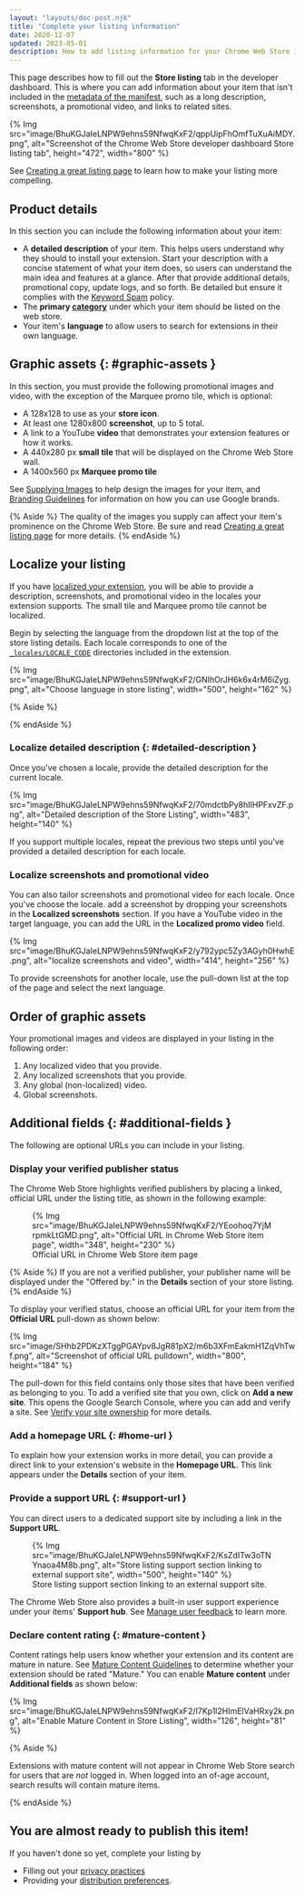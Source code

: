 ```yaml
---
layout: "layouts/doc-post.njk"
title: "Complete your listing information"
date: 2020-12-07
updated: 2023-05-01
description: How to add listing information for your Chrome Web Store item.
---
```


This page describes how to fill out the **Store listing** tab in the developer dashboard. This is
where you can add information about your item that isn't included in the [metadata of the
manifest][prepare-manifest], such as a long description, screenshots, a promotional video, and links to related
sites. 

{% Img src="image/BhuKGJaIeLNPW9ehns59NfwqKxF2/qppUipFhOmfTuXuAiMDY.png",
       alt="Screenshot of the Chrome Web Store developer dashboard Store listing tab", height="472", width="800" %}

See [Creating a great listing page][best-listing] to learn how to make your listing more compelling.

## Product details

In this section you can include the following information about your item:

- A **detailed description** of your item. This helps users understand why they should to install your
  extension. Start your description with a concise statement of what your item does, so
  users can understand the main idea and features at a glance. After that provide additional details, promotional copy, update logs, and so forth. Be detailed but ensure it complies with the [Keyword Spam][keyword-spam] policy.
- The **primary [category][categories]** under which your item should be listed on the web store.
- Your item's **language** to allow users to search for extensions in their own language.

## Graphic assets {: #graphic-assets }

In this section, you must provide the following promotional images and video, with the exception of
the Marquee promo tile, which is optional:

- A 128x128 to use as your **store icon**.
- At least one 1280x800 **screenshot**, up to 5 total.
- A link to a YouTube **video** that demonstrates your extension features or how it works.
- A 440x280 px **small tile** that will be displayed on the Chrome Web Store wall.
- A 1400x560 px **Marquee promo tile**

See [Supplying Images][cws-images] to help design the images for your item, and [Branding
Guidelines][cws-branding] for information on how you can use Google brands. 

{% Aside %}
The quality of the images you supply can affect your item's prominence on the Chrome Web Store. Be
sure and read [Creating a great listing page][best-listing] for more details.
{% endAside %}

## Localize your listing

If you have [localized your extension][api-i18n], you will be able to provide a description,
screenshots, and promotional video in the locales your extension supports. The small tile and
Marquee promo tile cannot be localized.

Begin by selecting the language from the dropdown list at the top of the store listing details. Each
locale corresponds to one of the [`_locales/LOCALE_CODE`][locale-dir] directories included in the
extension.

{% Img src="image/BhuKGJaIeLNPW9ehns59NfwqKxF2/GNIhOrJH6k6x4rM6iZyg.png",
alt="Choose language in store listing", width="500", height="162" %}

{% Aside %}

{% endAside %}

### Localize detailed description {: #detailed-description }

Once you've chosen a locale, provide the detailed description for the current locale.

{% Img src="image/BhuKGJaIeLNPW9ehns59NfwqKxF2/70mdctbPy8hIIHPFxvZF.png",
alt="Detailed description of the Store Listing", width="483", height="140" %}

If you support multiple locales, repeat the previous two steps until you've provided a detailed
description for each locale.

### Localize screenshots and promotional video

You can also tailor screenshots and promotional video for each locale. Once you've choose the
locale. add a screenshot by dropping your screenshots in the **Localized screenshots** section. If
you have a YouTube video in the target language, you can add the URL in the **Localized promo
video** field.

{% Img src="image/BhuKGJaIeLNPW9ehns59NfwqKxF2/y792ypc5Zy3AGyh0HwhE.png",
alt="localize screenshots and video", width="414", height="256" %}

To provide screenshots for another locale, use the pull-down list at the top of the page and select
the next language.

## Order of graphic assets

Your promotional images and videos are displayed in your listing in the following order:

1.  Any localized video that you provide.
1.  Any localized screenshots that you provide.
1.  Any global (non-localized) video.
1.  Global screenshots.

## Additional fields {: #additional-fields }

The following are optional URLs you can include in your listing. 

### Display your verified publisher status

The Chrome Web Store highlights verified publishers by placing a linked, official URL under the listing title, as shown in the following example:

<figure>
{% Img src="image/BhuKGJaIeLNPW9ehns59NfwqKxF2/YEoohoq7YjMrpmkLtGMD.png", alt="Official URL in Chrome Web Store item page", width="348", height="230" %}
  <figcaption>
    Official URL in Chrome Web Store item page
  </figcaption>
</figure>

{% Aside %}
If you are not a verified publisher, your publisher name will be displayed under the "Offered by:" in the **Details** section of your store listing.
{% endAside %}

To display your verified status, choose an official URL for your item from the **Official URL**
pull-down as shown below:

{% Img src="image/SHhb2PDKzXTggPGAYpv8JgR81pX2/m6b3XFmEakmH1ZqVhTwf.png", alt="Screenshot of
official URL pulldown", width="800", height="184" %}

The pull-down for this field contains only those sites that have been verified as belonging to you.
To add a verified site that you own, click on **Add a new site**. This opens the Google Search
Console, where you can add and verify a site. See [Verify your site ownership][verify-owner] for
more details.

### Add a homepage URL {: #home-url }

To explain how your extension works in more detail, you can provide a direct link to your extension's website in the **Homepage URL**. This link appears under the **Details** section of your item.

### Provide a support URL {: #support-url }

You can direct users to a dedicated support site by including a link in the **Support URL**. 

<figure>
  {% Img src="image/BhuKGJaIeLNPW9ehns59NfwqKxF2/KsZdITw3oTNYnaoa4M8b.png", alt="Store listing support section linking to external support site", width="500", height="140" %}
  <figcaption>
   Store listing support section linking to an external support site.
  </figcaption>
</figure>

The Chrome Web Store also provides a built-in user support experience under your items' **Support hub**. See [Manage user feedback][user-support] to learn more. 

### Declare content rating {: #mature-content }

Content ratings help users know whether your extension and its content are mature in nature.
See [Mature Content Guidelines][mature-guidelines] to determine whether your extension should be rated
"Mature." You can enable **Mature content** under **Additional fields** as shown below: 

{% Img src="image/BhuKGJaIeLNPW9ehns59NfwqKxF2/I7Kp1l2HImElVaHRxy2k.png", alt="Enable Mature Content
in Store Listing", width="126", height="81" %}

{% Aside %}

Extensions with mature content will not appear in Chrome Web Store search for users that are *not* logged in. When logged into an of-age account, search results will contain mature items.

{% endAside %}

## You are almost ready to publish this item! 

If you haven't done so yet, complete your listing by 
-  Filling out your [privacy practices][privacy] 
-  Providing your [distribution preferences][distribution].

[best-listing]: /docs/webstore/best_listing
[categories]: /docs/webstore/best_practices/#choose-your-apps-category-well
[cws-branding]: /docs/webstore/branding
[cws-images]: /docs/webstore/images
[distribution]: /docs/webstore/cws-dashboard-distribution
[keyword-spam]: /docs/webstore/spam-faq/#keyword-spam
[mature-guidelines]: /docs/webstore/rating/
[prepare-manifest]: /docs/webstore/prepare/#manifest
[privacy]: /docs/webstore/cws-dashboard-privacy
[user-support]: /docs/webstore/support-users/#provide-user-support
[verify-owner]: https://support.google.com/webmasters/answer/9008080
[api-i18n]: /docs/extensions/reference/i18n/
[locale-dir]: /docs/extensions/reference/i18n/#how-to-support-multiple-languages